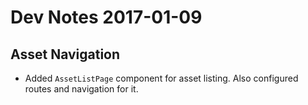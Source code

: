 # Dev Notes 2017-01-09

## Asset Navigation

* Added `AssetListPage` component for asset listing. Also configured routes and navigation for it.
